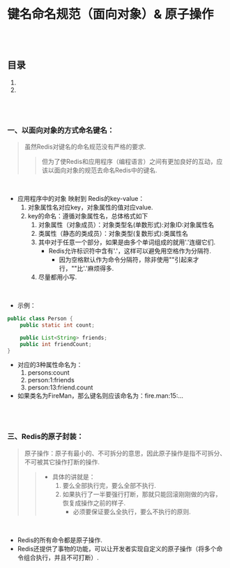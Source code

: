 # 键名命名规范（面向对象）& 原子操作

<br><br>

## 目录

1. []()
2. []()

<br><br>

### 一、以面向对象的方式命名键名：
> 虽然Redis对键名的命名规范没有严格的要求.
>
>> 但为了使Redis和应用程序（编程语言）之间有更加良好的互动，应该以面向对象的规范去命名Redis中的键名.

<br>

- 应用程序中的对象 映射到 Redis的key-value：
   1. 对象属性名对应key，对象属性的值对应value.
   2. key的命名：遵循对象属性名，总体格式如下
      1. 对象属性（对象成员）：对象类型名(单数形式):对象ID:对象属性名
      2. 类属性（静态的类成员）：对象类型(复数形式):类属性名
      3. 其中对于任意一个部分，如果是由多个单词组成的就用'.'连缀它们.
         - Redis允许标识符中含有'.'，这样可以避免用空格作为分隔符.
            - 因为空格默认作为命令分隔符，除非使用""引起来才行，""比'.'麻烦得多.
      4. 尽量都用小写.

<br>

- 示例：

```Java
public class Person {
    public static int count;

    public List<String> friends;
    public int friendCount;
}
```

- 对应的3种属性命名为：
   1. persons:count
   2. person:1:friends
   3. person:13:friend.count
- 如果类名为FireMan，那么键名则应该命名为：fire.man:15:...

<br><br>

### 三、Redis的原子封装：
> 原子操作：原子有最小的、不可拆分的意思，因此原子操作是指不可拆分、不可被其它操作打断的操作.
>
>> - 具体的讲就是：
>>    1. 要么全部执行完，要么全部不执行.
>>    2. 如果执行了一半要强行打断，那就只能回滚刚刚做的内容，恢复成操作之前的样子.
>>       - 必须要保证要么全执行，要么不执行的原则.

<br>

- Redis的所有命令都是原子操作.
- Redis还提供了事物的功能，可以让开发者实现自定义的原子操作（将多个命令组合执行，并且不可打断）.
